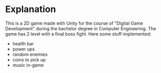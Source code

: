 # Explanation

This is a 2D game made with Unity for the course of "Digital Game Development" during the bachelor degree in Computer Engineering.
The game has 2 level with a final boss fight. Here some stuff implemented:

- health bar
- power ups
- random enemies
- coins to pick up
- music in-game
